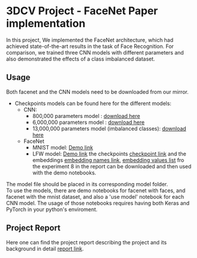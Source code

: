 ﻿# 3DCV Project - FaceNet Paper implementation

In this project, We implemented the FaceNet architecture, which had achieved state-of-the-art results in the task of Face Recognition. For comparison, we trained three CNN models with different parameters and also demonstrated the effects of a class imbalanced dataset.


## Usage
Both facenet and the CNN models need to be downloaded from our mirror. <br />
- Checkpoints models can be found here for the different models:
    - CNN:
      - 800,000 parameters model : [download here](https://nx29079.your-storageshare.de/s/QFe5spQKAx4s26E)
      - 6,000,000 parameters model : [download here](https://nx29079.your-storageshare.de/s/nGfDL4g5ssaPirq)
      - 13,000,000 parameters model (imbalanced classes): [download here](https://nx29079.your-storageshare.de/s/iCiywWicPwb4CYz)
    - FaceNet
      - MNIST model: [Demo link](https://github.com/GaLebel/3dcv_facenet/blob/main/models/MNIST%20Toy%20Example/MNIST_Toy.ipynb)
      - LFW model: [Demo link](https://github.com/GaLebel/3dcv_facenet/blob/main/models/FaceNet/FaceNet_Demo.ipynb)
    the checkpoints [checkpoint link](https://github.com/GaLebel/3dcv_facenet/blob/main/models/FaceNet/data/cv_exp8.zip) and the embeddings [embedding names link](https://github.com/GaLebel/3dcv_facenet/blob/main/models/FaceNet/data/embed_list_names_exp8.csv), [embedding values list](https://github.com/GaLebel/3dcv_facenet/blob/main/models/FaceNet/data/embed_list_np_exp8.csv) fro the experiment 8 in the report can be downloaded and then used with the demo notebooks.

The model file should be placed in its corresponding model folder.<br />
To use the models, there are demo notebooks for facenet with faces, and facenet with the mnist dataset, and also a 'use model' notebook for each CNN model.
The usage of those notebooks requires having both Keras and PyTorch in your python's enviroment.
## Project Report
Here one can find the project report describing the project and its background in detail [report link](https://nx29079.your-storageshare.de/s/bKykp5N9KbHxZNz).

